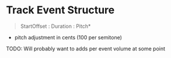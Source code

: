 # Track Event Structure

>StartOffset : Duration : Pitch*

* pitch adjustment in cents (100 per semitone)


TODO: Will probably want to adds per event volume at some point